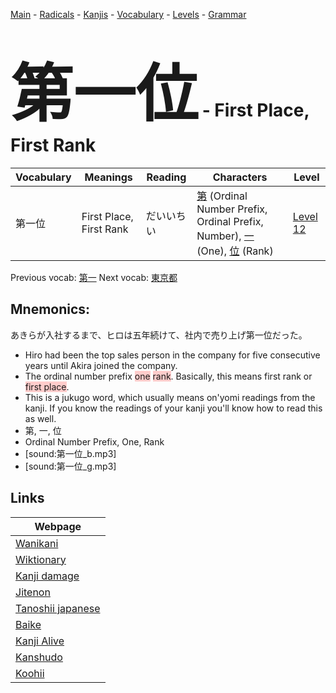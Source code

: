 <style> bigfont {font-size: 100px}</style>
[Main](../README.md) -
[Radicals](../radicals.md) -
[Kanjis](../kanjis.md) -
[Vocabulary](../vocabulary.md) -
[Levels](../levels.md) -
[Grammar](../grammar.md)
# <bigfont> 第一位</bigfont> - First Place, First Rank 

| Vocabulary | Meanings | Reading | Characters | Level |
| --- | --- | --- | --- | --- |
| 第一位 | First Place, First Rank | だいいちい |  [第](../kanjis/第.md) (Ordinal Number Prefix, Ordinal Prefix, Number), [一](../kanjis/一.md) (One), [位](../kanjis/位.md) (Rank) | [Level 12](../levels/wk_level12.md) |

Previous vocab: [第一](第一.md) Next vocab: [東京都](東京都.md) 

## Mnemonics:
あきらが入社するまで、ヒロは五年続けて、社内で売り上げ第一位だった。
* Hiro had been the top sales person in the company for five consecutive years until Akira joined the company.
* The ordinal number prefix <span style="background-color:#ffcccb"> one</span> <span style="background-color:#ffcccb"> rank</span>. Basically, this means first rank or <span style="background-color:#ffcccb"> first place</span>.
* This is a jukugo word, which usually means on'yomi readings from the kanji. If you know the readings of your kanji you'll know how to read this as well.
* 第, 一, 位
* Ordinal Number Prefix, One, Rank
* [sound:第一位_b.mp3]
* [sound:第一位_g.mp3]


## Links 

| Webpage |
| --- |
| [Wanikani          ](https://www.wanikani.com/kanji/第一位) |
| [Wiktionary        ](https://en.wiktionary.org/wiki/第一位) |
| [Kanji damage      ](http://www.kanjidamage.com/kanji/search?utf8=✓&q=第一位) |
| [Jitenon           ](https://jitenon.com/kanji/第一位) |
| [Tanoshii japanese ](https://www.tanoshiijapanese.com/dictionary/kanji.cfm?k=第一位) |
| [Baike             ](https://baike.baidu.com/item/第一位) |
| [Kanji Alive       ](https://app.kanjialive.com/第一位) |
| [Kanshudo          ](https://www.kanshudo.com/searchmn?q=第一位) |
| [Koohii            ](https://kanji.koohii.com/study/kanji/第一位) |
